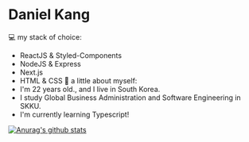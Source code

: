 Daniel Kang
============

💻 my stack of choice:
- ReactJS & Styled-Components
- NodeJS & Express
- Next.js
- HTML & CSS
👧 a little about myself:
- I'm 22 years old., and I live in South Korea.
- I study Global Business Administration and Software Engineering in SKKU.
- I'm currently learning Typescript!

[![Anurag's github stats](https://github-readme-stats.vercel.app/api?username=daniel2231)](https://github.com/anuraghazra/github-readme-stats)

